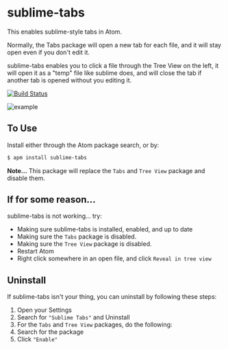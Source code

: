 # sublime-tabs

This enables sublime-style tabs in Atom.

Normally, the Tabs package will open a new tab for each file, and it will stay open even if you don't edit it.

sublime-tabs enables you to click a file through the Tree View on the left, it will open it as a "temp" file like sublime does,
and will close the tab if another tab is opened without you editing it.

[![Build Status](https://travis-ci.org/ddavison/sublime-tabs.svg?branch=master)](https://travis-ci.org/ddavison/sublime-tabs)

![example](https://raw.githubusercontent.com/ddavison/sublime-tabs/master/images/example.gif)

## To Use
Install either through the Atom package search, or by:
```sh
$ apm install sublime-tabs
```
**Note...** This package will replace the `Tabs` and `Tree View` package and disable them.  

## If for some reason...
sublime-tabs is not working... try:
* Making sure sublime-tabs is installed, enabled, and up to date
* Making sure the `Tabs` package is disabled.
* Making sure the `Tree View` package is disabled.
* Restart Atom
* Right click somewhere in an open file, and click `Reveal in tree view`

## Uninstall
If sublime-tabs isn't your thing, you can uninstall by following these steps:

1. Open your Settings
2. Search for `"Sublime Tabs"` and Uninstall
3. For the `Tabs` and `Tree View` packages, do the following:
  1. Search for the package
  2. Click `"Enable"`
